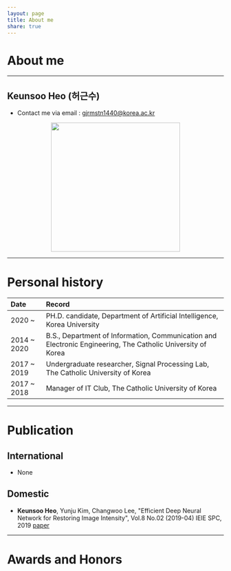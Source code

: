 ```yaml
---
layout: page
title: About me
share: true
---
```


# About me
---
## Keunsoo Heo (허근수)
- Contact me via email : gjrmstn1440@korea.ac.kr

<center><img src="https://user-images.githubusercontent.com/11483057/45756309-82f5e900-bc5b-11e8-910a-870146da1bc5.png" width="300" height="300"></center>

---
# Personal history

| Date | Record |
|:---|:---|
| 2020 ~ | PH.D. candidate, Department of Artificial Intelligence, Korea University |
| 2014 ~ 2020 | B.S., Department of Information, Communication and Electronic Engineering, The Catholic University of Korea |
| 2017 ~ 2019 | Undergraduate researcher, Signal Processing Lab, The Catholic University of Korea |
| 2017 ~ 2018 | Manager of IT Club, The Catholic University of Korea |

---
# Publication
## International
- None

## Domestic
- **Keunsoo Heo**, Yunju Kim, Changwoo Lee, "Efficient Deep Neural Network for Restoring Image Intensity", Vol.8 No.02 (2019-04) IEIE SPC,  2019 [paper](http://www.auric.or.kr/User/Rdoc/DocRdoc.aspx?returnVal=RD_R&dn=384124#.XhHgkuH_yUk)

---
# Awards and Honors
